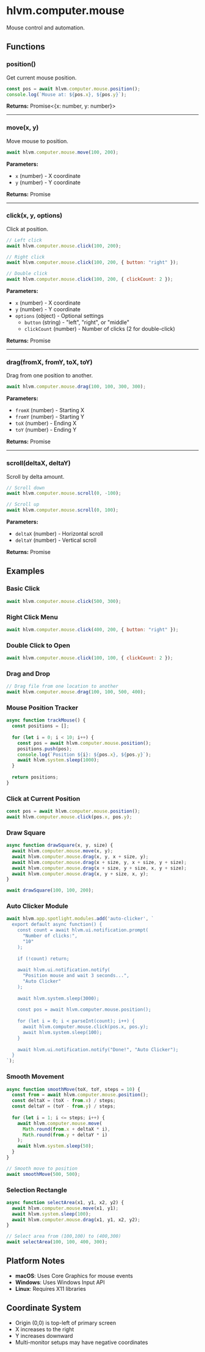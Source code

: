 # hlvm.computer.mouse

Mouse control and automation.

## Functions

### position()

Get current mouse position.

```javascript
const pos = await hlvm.computer.mouse.position();
console.log(`Mouse at: ${pos.x}, ${pos.y}`);
```

**Returns:** Promise<{x: number, y: number}>

---

### move(x, y)

Move mouse to position.

```javascript
await hlvm.computer.mouse.move(100, 200);
```

**Parameters:**
- `x` (number) - X coordinate
- `y` (number) - Y coordinate

**Returns:** Promise<void>

---

### click(x, y, options)

Click at position.

```javascript
// Left click
await hlvm.computer.mouse.click(100, 200);

// Right click
await hlvm.computer.mouse.click(100, 200, { button: "right" });

// Double click
await hlvm.computer.mouse.click(100, 200, { clickCount: 2 });
```

**Parameters:**
- `x` (number) - X coordinate
- `y` (number) - Y coordinate
- `options` (object) - Optional settings
  - `button` (string) - "left", "right", or "middle"
  - `clickCount` (number) - Number of clicks (2 for double-click)

**Returns:** Promise<void>

---

### drag(fromX, fromY, toX, toY)

Drag from one position to another.

```javascript
await hlvm.computer.mouse.drag(100, 100, 300, 300);
```

**Parameters:**
- `fromX` (number) - Starting X
- `fromY` (number) - Starting Y
- `toX` (number) - Ending X
- `toY` (number) - Ending Y

**Returns:** Promise<void>

---

### scroll(deltaX, deltaY)

Scroll by delta amount.

```javascript
// Scroll down
await hlvm.computer.mouse.scroll(0, -100);

// Scroll up
await hlvm.computer.mouse.scroll(0, 100);
```

**Parameters:**
- `deltaX` (number) - Horizontal scroll
- `deltaY` (number) - Vertical scroll

**Returns:** Promise<void>

## Examples

### Basic Click

```javascript
await hlvm.computer.mouse.click(500, 300);
```

### Right Click Menu

```javascript
await hlvm.computer.mouse.click(400, 200, { button: "right" });
```

### Double Click to Open

```javascript
await hlvm.computer.mouse.click(100, 100, { clickCount: 2 });
```

### Drag and Drop

```javascript
// Drag file from one location to another
await hlvm.computer.mouse.drag(100, 100, 500, 400);
```

### Mouse Position Tracker

```javascript
async function trackMouse() {
  const positions = [];
  
  for (let i = 0; i < 10; i++) {
    const pos = await hlvm.computer.mouse.position();
    positions.push(pos);
    console.log(`Position ${i}: ${pos.x}, ${pos.y}`);
    await hlvm.system.sleep(1000);
  }
  
  return positions;
}
```

### Click at Current Position

```javascript
const pos = await hlvm.computer.mouse.position();
await hlvm.computer.mouse.click(pos.x, pos.y);
```

### Draw Square

```javascript
async function drawSquare(x, y, size) {
  await hlvm.computer.mouse.move(x, y);
  await hlvm.computer.mouse.drag(x, y, x + size, y);
  await hlvm.computer.mouse.drag(x + size, y, x + size, y + size);
  await hlvm.computer.mouse.drag(x + size, y + size, x, y + size);
  await hlvm.computer.mouse.drag(x, y + size, x, y);
}

await drawSquare(100, 100, 200);
```

### Auto Clicker Module

```javascript
await hlvm.app.spotlight.modules.add('auto-clicker', `
  export default async function() {
    const count = await hlvm.ui.notification.prompt(
      "Number of clicks:",
      "10"
    );
    
    if (!count) return;
    
    await hlvm.ui.notification.notify(
      "Position mouse and wait 3 seconds...",
      "Auto Clicker"
    );
    
    await hlvm.system.sleep(3000);
    
    const pos = await hlvm.computer.mouse.position();
    
    for (let i = 0; i < parseInt(count); i++) {
      await hlvm.computer.mouse.click(pos.x, pos.y);
      await hlvm.system.sleep(100);
    }
    
    await hlvm.ui.notification.notify("Done!", "Auto Clicker");
  }
`);
```

### Smooth Movement

```javascript
async function smoothMove(toX, toY, steps = 10) {
  const from = await hlvm.computer.mouse.position();
  const deltaX = (toX - from.x) / steps;
  const deltaY = (toY - from.y) / steps;
  
  for (let i = 1; i <= steps; i++) {
    await hlvm.computer.mouse.move(
      Math.round(from.x + deltaX * i),
      Math.round(from.y + deltaY * i)
    );
    await hlvm.system.sleep(50);
  }
}

// Smooth move to position
await smoothMove(500, 500);
```

### Selection Rectangle

```javascript
async function selectArea(x1, y1, x2, y2) {
  await hlvm.computer.mouse.move(x1, y1);
  await hlvm.system.sleep(100);
  await hlvm.computer.mouse.drag(x1, y1, x2, y2);
}

// Select area from (100,100) to (400,300)
await selectArea(100, 100, 400, 300);
```

## Platform Notes

- **macOS**: Uses Core Graphics for mouse events
- **Windows**: Uses Windows Input API
- **Linux**: Requires X11 libraries

## Coordinate System

- Origin (0,0) is top-left of primary screen
- X increases to the right
- Y increases downward
- Multi-monitor setups may have negative coordinates